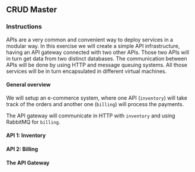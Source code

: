 ## CRUD Master

### Instructions

APIs are a very common and convenient way to deploy services in a modular way.
In this exercise we will create a simple API infrastructure, having an API gateway connected with two other APIs.
Those two APIs will in turn get data from two distinct databases.
The communication between APIs will be done by using HTTP and message queuing systems.
All those services will be in turn encapsulated in different virtual machines.

#### General overview

We will setup an e-commerce system, where one API (`inventory`) will take track of the orders and another one (`billing`) will process the payments.

The API gateway will communicate in HTTP with `inventory` and using RabbitMQ for `billing`.

#### API 1: Inventory

#### API 2: Billing

#### The API Gateway

